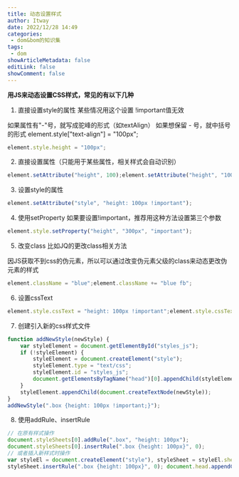 ```yaml
---
title: 动态设置样式
author: Itway
date: 2022/12/28 14:49
categories:
 - dom&bom的知识集
tags:
 - dom
showArticleMetadata: false
editLink: false
showComment: false
---
```


**用JS来动态设置CSS样式，常见的有以下几种**

1. 直接设置style的属性  某些情况用这个设置 !important值无效

如果属性有"-"号，就写成驼峰的形式（如textAlign）  如果想保留 - 号，就中括号的形式  element.style["text-align"] = "100px";
```javascript
element.style.height = "100px";
```
2. 直接设置属性（只能用于某些属性，相关样式会自动识别）
```javascript
element.setAttribute("height", 100);element.setAttribute("height", "100px");
```
3. 设置style的属性
```javascript
element.setAttribute("style", "height: 100px !important");
```
4. 使用setProperty  如果要设置!important，推荐用这种方法设置第三个参数
```javascript
element.style.setProperty("height", "300px", "important");
```
5. 改变class   比如JQ的更改class相关方法

因JS获取不到css的伪元素，所以可以通过改变伪元素父级的class来动态更改伪元素的样式
```javascript
element.className = "blue";element.className += "blue fb";
```
6. 设置cssText
```javascript
element.style.cssText = "height: 100px !important";element.style.cssText += "height: 100px !important";
```
7. 创建引入新的css样式文件
```javascript
function addNewStyle(newStyle) { 
    var styleElement = document.getElementById("styles_js"); 
    if (!styleElement) { 
        styleElement = document.createElement("style"); 
        styleElement.type = "text/css"; 
        styleElement.id = "styles_js"; 
        document.getElementsByTagName("head")[0].appendChild(styleElement); 
    }
    styleElement.appendChild(document.createTextNode(newStyle)); 
} 
addNewStyle(".box {height: 100px !important;}");
```
8. 使用addRule、insertRule
```javascript
// 在原有样式操作 
document.styleSheets[0].addRule(".box", "height: 100px"); 
document.styleSheets[0].insertRule(".box {height: 100px}", 0); 
// 或者插入新样式时操作 
var styleEl = document.createElement("style"), styleSheet = styleEl.sheet; styleSheet.addRule(".box", "height: 100px"); 
styleSheet.insertRule(".box {height: 100px}", 0); document.head.appendChild(styleEl);
```